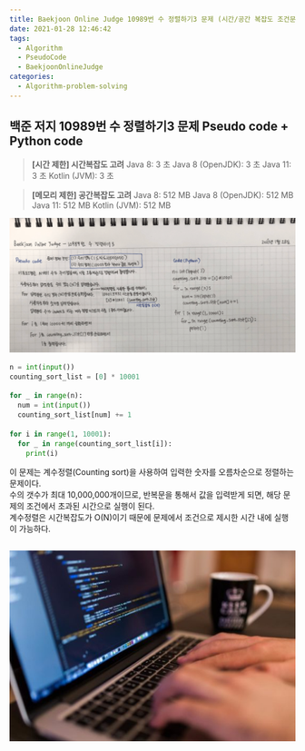 ```yaml
---
title: Baekjoon Online Judge 10989번 수 정렬하기3 문제 (시간/공간 복잡도 조건문제)
date: 2021-01-28 12:46:42
tags:
  - Algorithm
  - PseudoCode
  - BaekjoonOnlineJudge
categories:
  - Algorithm-problem-solving
---
```


## 백준 저지 10989번 수 정렬하기3 문제 Pseudo code + Python code

> **[시간 제한] 시간복잡도 고려**
> Java 8: 3 초
> Java 8 (OpenJDK): 3 초
> Java 11: 3 초
> Kotlin (JVM): 3 초

> **[메모리 제한] 공간복잡도 고려**
> Java 8: 512 MB
> Java 8 (OpenJDK): 512 MB
> Java 11: 512 MB
> Kotlin (JVM): 512 MB

![](/images/post_images/210128_baekjoon_10989.png)

```python
n = int(input())
counting_sort_list = [0] * 10001

for _ in range(n):
  num = int(input())
  counting_sort_list[num] += 1

for i in range(1, 10001):
  for _ in range(counting_sort_list[i]):
    print(i)
```

  <!-- more -->

이 문제는 계수정렬(Counting sort)을 사용하여 입력한 숫자를 오름차순으로 정렬하는 문제이다. <br/>
수의 갯수가 최대 10,000,000개이므로, 반복문을 통해서 값을 입력받게 되면, 해당 문제의 조건에서 초과된 시간으로 실행이 된다. <br/>
계수정렬은 시간복잡도가 O(N)이기 때문에 문제에서 조건으로 제시한 시간 내에 실행이 가능하다.

## ![](/images/post_images/210124_developer.jpg)
